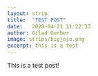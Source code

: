 ```yaml
---
layout: strip
title:  "TEST POST"
date:   2020-04-21 11:22:33
author: Gilad Gerber
image: strips/bigjojo.png
excerpt: this is a test
---
```


This is a test post!

